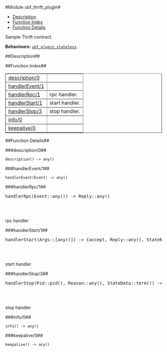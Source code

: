 

#Module ubf_thrift_plugin#
* [Description](#description)
* [Function Index](#index)
* [Function Details](#functions)


Sample Thrift contract.



__Behaviours:__ [`ubf_plugin_stateless`](https://github.com/norton/ubf/blob/master/doc/plugin_stateless.md).<a name="description"></a>

##Description##


<a name="index"></a>

##Function Index##


<table width="100%" border="1" cellspacing="0" cellpadding="2" summary="function index"><tr><td valign="top"><a href="#description-0">description/0</a></td><td></td></tr><tr><td valign="top"><a href="#handlerEvent-1">handlerEvent/1</a></td><td></td></tr><tr><td valign="top"><a href="#handlerRpc-1">handlerRpc/1</a></td><td>rpc handler.</td></tr><tr><td valign="top"><a href="#handlerStart-1">handlerStart/1</a></td><td>start handler.</td></tr><tr><td valign="top"><a href="#handlerStop-3">handlerStop/3</a></td><td>stop handler.</td></tr><tr><td valign="top"><a href="#info-0">info/0</a></td><td></td></tr><tr><td valign="top"><a href="#keepalive-0">keepalive/0</a></td><td></td></tr></table>


<a name="functions"></a>

##Function Details##

<a name="description-0"></a>

###description/0##




`description() -> any()`

<a name="handlerEvent-1"></a>

###handlerEvent/1##




`handlerEvent(Event) -> any()`

<a name="handlerRpc-1"></a>

###handlerRpc/1##




<pre>handlerRpc(Event::any()) -&gt; Reply::any()</pre>
<br></br>




rpc handler<a name="handlerStart-1"></a>

###handlerStart/1##




<pre>handlerStart(Args::[any()]) -&gt; {accept, Reply::any(), StateName::atom(), StateData::term()} | {reject, Reason::any()}</pre>
<br></br>




start handler<a name="handlerStop-3"></a>

###handlerStop/3##




<pre>handlerStop(Pid::pid(), Reason::any(), StateData::term()) -&gt; [void()](#type-void)</pre>
<br></br>




stop handler<a name="info-0"></a>

###info/0##




`info() -> any()`

<a name="keepalive-0"></a>

###keepalive/0##




`keepalive() -> any()`

